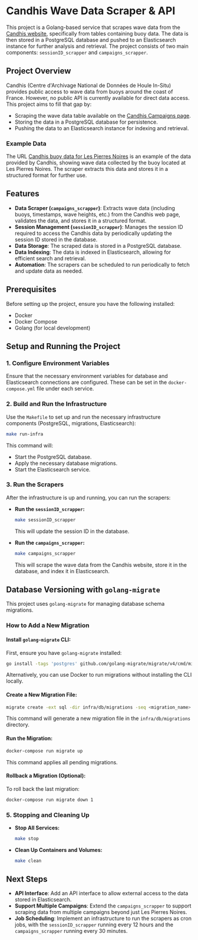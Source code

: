 # Candhis Wave Data Scraper & API

This project is a Golang-based service that scrapes wave data from the [Candhis website](https://candhis.cerema.fr/), specifically from tables containing buoy data. The data is then stored in a PostgreSQL database and pushed to an Elasticsearch instance for further analysis and retrieval. The project consists of two main components: `sessionID_scrapper` and `campaigns_scrapper`.

## Project Overview

Candhis (Centre d'Archivage National de Données de Houle In-Situ) provides public access to wave data from buoys around the coast of France. However, no public API is currently available for direct data access. This project aims to fill that gap by:

- Scraping the wave data table available on the [Candhis Campaigns page](https://candhis.cerema.fr/_public_/campagne.php).
- Storing the data in a PostgreSQL database for persistence.
- Pushing the data to an Elasticsearch instance for indexing and retrieval.

### Example Data

The URL [Candhis buoy data for Les Pierres Noires](https://candhis.cerema.fr/_public_/campagne.php?Y2FtcD0wMjkxMQ==) is an example of the data provided by Candhis, showing wave data collected by the buoy located at Les Pierres Noires. The scraper extracts this data and stores it in a structured format for further use.

## Features

- **Data Scraper (`campaigns_scrapper`)**: Extracts wave data (including buoys, timestamps, wave heights, etc.) from the Candhis web page, validates the data, and stores it in a structured format.
- **Session Management (`sessionID_scrapper`)**: Manages the session ID required to access the Candhis data by periodically updating the session ID stored in the database.
- **Data Storage**: The scraped data is stored in a PostgreSQL database.
- **Data Indexing**: The data is indexed in Elasticsearch, allowing for efficient search and retrieval.
- **Automation**: The scrapers can be scheduled to run periodically to fetch and update data as needed.

## Prerequisites

Before setting up the project, ensure you have the following installed:

- Docker
- Docker Compose
- Golang (for local development)

## Setup and Running the Project

### 1. Configure Environment Variables

Ensure that the necessary environment variables for database and Elasticsearch connections are configured. These can be set in the `docker-compose.yml` file under each service.

### 2. Build and Run the Infrastructure

Use the `Makefile` to set up and run the necessary infrastructure components (PostgreSQL, migrations, Elasticsearch):

```bash
make run-infra
```

This command will:

- Start the PostgreSQL database.
- Apply the necessary database migrations.
- Start the Elasticsearch service.

### 3. Run the Scrapers

After the infrastructure is up and running, you can run the scrapers:

- **Run the `sessionID_scrapper`:**

  ```bash
  make sessionID_scrapper
  ```

  This will update the session ID in the database.

- **Run the `campaigns_scrapper`:**

  ```bash
  make campaigns_scrapper
  ```

  This will scrape the wave data from the Candhis website, store it in the database, and index it in Elasticsearch.

## Database Versioning with `golang-migrate`

This project uses `golang-migrate` for managing database schema migrations.

### How to Add a New Migration

#### **Install `golang-migrate` CLI:**

First, ensure you have `golang-migrate` installed:

```bash
go install -tags 'postgres' github.com/golang-migrate/migrate/v4/cmd/migrate@latest
```

Alternatively, you can use Docker to run migrations without installing the CLI locally.

#### **Create a New Migration File:**

```bash
migrate create -ext sql -dir infra/db/migrations -seq <migration_name>
```

This command will generate a new migration file in the `infra/db/migrations` directory.

#### **Run the Migration:**

```bash
docker-compose run migrate up
```

This command applies all pending migrations.

#### **Rollback a Migration (Optional):**

To roll back the last migration:

```bash
docker-compose run migrate down 1
```

### 5. Stopping and Cleaning Up

- **Stop All Services:**

  ```bash
  make stop
  ```

- **Clean Up Containers and Volumes:**

  ```bash
  make clean
  ```

## Next Steps

- **API Interface**: Add an API interface to allow external access to the data stored in Elasticsearch.
- **Support Multiple Campaigns**: Extend the `campaigns_scrapper` to support scraping data from multiple campaigns beyond just Les Pierres Noires.
- **Job Scheduling**: Implement an infrastructure to run the scrapers as cron jobs, with the `sessionID_scrapper` running every 12 hours and the `campaigns_scrapper` running every 30 minutes.
